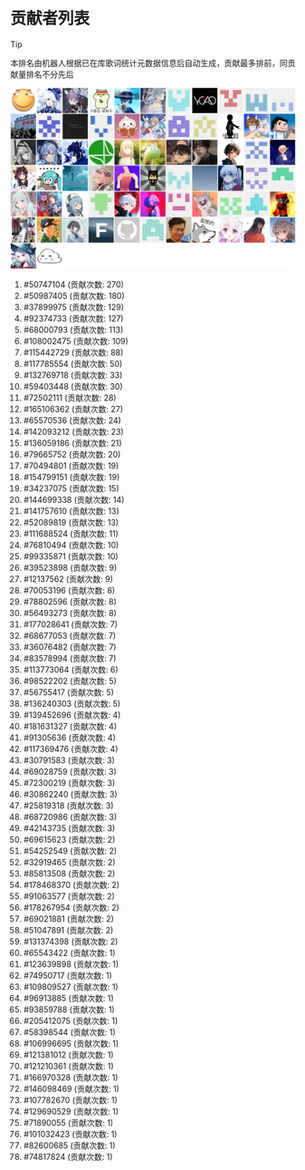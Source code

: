# 贡献者列表

> [!TIP]
> 本排名由机器人根据已在库歌词统计元数据信息后自动生成，贡献最多排前，同贡献量排名不分先后

![贡献者头像画廊](./CONTRIBUTORS.svg)

1. #50747104 (贡献次数: 270)
2. #50987405 (贡献次数: 180)
3. #37899975 (贡献次数: 129)
4. #92374733 (贡献次数: 127)
5. #68000793 (贡献次数: 113)
6. #108002475 (贡献次数: 109)
7. #115442729 (贡献次数: 88)
8. #117785554 (贡献次数: 50)
9. #132769718 (贡献次数: 33)
10. #59403448 (贡献次数: 30)
11. #72502111 (贡献次数: 28)
12. #165106362 (贡献次数: 27)
13. #65570536 (贡献次数: 24)
14. #142093212 (贡献次数: 23)
15. #136059186 (贡献次数: 21)
16. #79665752 (贡献次数: 20)
17. #70494801 (贡献次数: 19)
18. #154799151 (贡献次数: 19)
19. #34237075 (贡献次数: 15)
20. #144699338 (贡献次数: 14)
21. #141757610 (贡献次数: 13)
22. #52089819 (贡献次数: 13)
23. #111688524 (贡献次数: 11)
24. #76810494 (贡献次数: 10)
25. #99335871 (贡献次数: 10)
26. #39523898 (贡献次数: 9)
27. #12137562 (贡献次数: 9)
28. #70053196 (贡献次数: 8)
29. #78802596 (贡献次数: 8)
30. #56493273 (贡献次数: 8)
31. #177028641 (贡献次数: 7)
32. #68677053 (贡献次数: 7)
33. #36076482 (贡献次数: 7)
34. #83578994 (贡献次数: 7)
35. #113773064 (贡献次数: 6)
36. #98522202 (贡献次数: 5)
37. #56755417 (贡献次数: 5)
38. #136240303 (贡献次数: 5)
39. #139452696 (贡献次数: 4)
40. #181631327 (贡献次数: 4)
41. #91305636 (贡献次数: 4)
42. #117369476 (贡献次数: 4)
43. #30791583 (贡献次数: 3)
44. #69028759 (贡献次数: 3)
45. #72300219 (贡献次数: 3)
46. #30862240 (贡献次数: 3)
47. #25819318 (贡献次数: 3)
48. #68720986 (贡献次数: 3)
49. #42143735 (贡献次数: 3)
50. #69615623 (贡献次数: 2)
51. #54252549 (贡献次数: 2)
52. #32919465 (贡献次数: 2)
53. #85813508 (贡献次数: 2)
54. #178468370 (贡献次数: 2)
55. #91063577 (贡献次数: 2)
56. #178267954 (贡献次数: 2)
57. #69021881 (贡献次数: 2)
58. #51047891 (贡献次数: 2)
59. #131374398 (贡献次数: 2)
60. #65543422 (贡献次数: 1)
61. #123639898 (贡献次数: 1)
62. #74950717 (贡献次数: 1)
63. #109809527 (贡献次数: 1)
64. #96913885 (贡献次数: 1)
65. #93859788 (贡献次数: 1)
66. #205412075 (贡献次数: 1)
67. #58398544 (贡献次数: 1)
68. #106996695 (贡献次数: 1)
69. #121381012 (贡献次数: 1)
70. #121210361 (贡献次数: 1)
71. #166970328 (贡献次数: 1)
72. #146098469 (贡献次数: 1)
73. #107782670 (贡献次数: 1)
74. #129690529 (贡献次数: 1)
75. #71890055 (贡献次数: 1)
76. #101032423 (贡献次数: 1)
77. #82600685 (贡献次数: 1)
78. #74817824 (贡献次数: 1)
